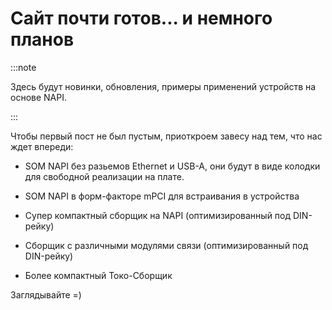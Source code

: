# Сайт почти готов... и немного планов

:::note 

Здесь будут новинки, обновления, примеры применений устройств на основе NAPI.

:::

Чтобы первый пост не был пустым, приоткроем завесу над тем, что нас ждет впереди:

- SOM NAPI без разьемов Ethernet и USB-A, они будут в виде колодки для свободной реализации на плате.

- SOM NAPI в форм-факторе mPCI для встраивания в устройства

- Супер компактный сборщик на NAPI (оптимизированный под DIN-рейку)
  
- Сборщик с различными модулями связи (оптимизированный под DIN-рейку)

- Более компактный Токо-Сборщик

Заглядывайте =)

